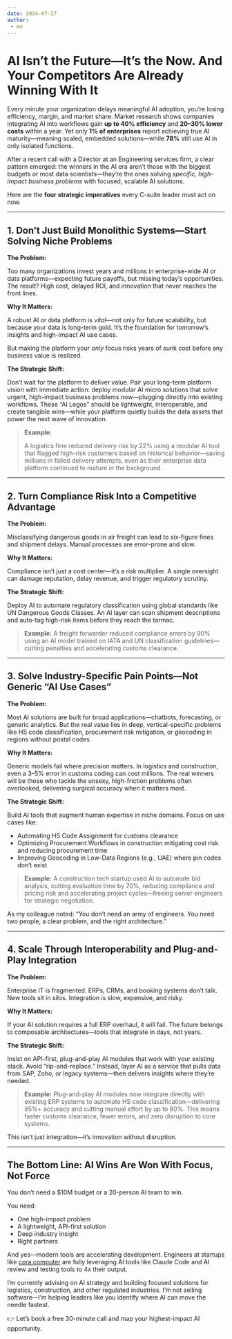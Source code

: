```yaml
---
date: 2024-07-27
author:
 - me
---
```


# AI Isn’t the Future—It’s the Now. And Your Competitors Are Already Winning With It

Every minute your organization delays meaningful AI adoption, you’re losing efficiency, margin, and market share. Market research shows companies integrating AI into workflows gain **up to 40% efficiency** and **20–30% lower costs** within a year. Yet only **1% of enterprises** report achieving true AI maturity—meaning scaled, embedded solutions—while **78%** still use AI in only isolated functions.

After a recent call with a Director at an Engineering services firm, a clear pattern emerged: the winners in the AI era aren’t those with the biggest budgets or most data scientists—they’re the ones solving *specific, high-impact business problems* with focused, scalable AI solutions.

Here are the **four strategic imperatives** every C-suite leader must act on now.

---

## 1. Don’t Just Build Monolithic Systems—Start Solving Niche Problems

**The Problem:**

Too many organizations invest years and millions in enterprise-wide AI or data platforms—expecting future payoffs, but missing today’s opportunities. The result? High cost, delayed ROI, and innovation that never reaches the front lines.

**Why It Matters:**

A robust AI or data platform is *vital*—not only for future scalability, but because your data is long-term gold. It’s the foundation for tomorrow’s insights and high-impact AI use cases.

But making the platform your *only* focus risks years of sunk cost before any business value is realized.

**The Strategic Shift:**

Don’t wait for the platform to deliver value. Pair your long-term platform vision with immediate action: deploy modular AI micro solutions that solve urgent, high-impact business problems now—plugging directly into existing workflows. These “AI Legos” should be lightweight, interoperable, and create tangible wins—while your platform quietly builds the data assets that power the next wave of innovation.

> **Example:**
>
> A logistics firm reduced delivery risk by 22% using a modular AI tool that flagged high-risk customers based on historical behavior—saving millions in failed delivery attempts, even as their enterprise data platform continued to mature in the background.

---

## 2. Turn Compliance Risk Into a Competitive Advantage

**The Problem:**

Misclassifying dangerous goods in air freight can lead to six-figure fines and shipment delays. Manual processes are error-prone and slow.

**Why It Matters:**

Compliance isn’t just a cost center—it’s a risk multiplier. A single oversight can damage reputation, delay revenue, and trigger regulatory scrutiny.

**The Strategic Shift:**

Deploy AI to automate regulatory classification using global standards like UN Dangerous Goods Classes. An AI layer can scan shipment descriptions and auto-tag high-risk items before they reach the tarmac.

> **Example:** A freight forwarder reduced compliance errors by 90% using an AI model trained on IATA and UN classification guidelines—cutting penalties and accelerating customs clearance.

---

## 3. Solve Industry-Specific Pain Points—Not Generic “AI Use Cases”

**The Problem:**

Most AI solutions are built for broad applications—chatbots, forecasting, or generic analytics. But the real value lies in deep, vertical-specific problems like HS code classification, procurement risk mitigation, or geocoding in regions without postal codes.

**Why It Matters:**

Generic models fail where precision matters. In logistics and construction, even a 3–5% error in customs coding can cost millions. The real winners will be those who tackle the unsexy, high-friction problems often overlooked, delivering surgical accuracy when it matters most.

**The Strategic Shift:**

Build AI tools that augment human expertise in niche domains. Focus on use cases like:

- Automating HS Code Assignment for customs clearance
- Optimizing Procurement Workflows in construction mitigating cost risk and reducing procurement time
- Improving Geocoding in Low-Data Regions (e.g., UAE) where pin codes don’t exist

> **Example:** A construction tech startup used AI to automate bid analysis, cutting evaluation time by 70%, reducing compliance and pricing risk and accelerating project cycles—freeing senior engineers for strategic negotiation.

As my colleague noted: “You don’t need an army of engineers. You need two people, a clear problem, and the right architecture.”

---

## 4. Scale Through Interoperability and Plug-and-Play Integration

**The Problem:**

Enterprise IT is fragmented. ERPs, CRMs, and booking systems don’t talk. New tools sit in silos. Integration is slow, expensive, and risky.

**Why It Matters:**

If your AI solution requires a full ERP overhaul, it will fail. The future belongs to composable architectures—tools that integrate in days, not years.

**The Strategic Shift:**

Insist on API-first, plug-and-play AI modules that work with your existing stack. Avoid “rip-and-replace.” Instead, layer AI as a service that pulls data from SAP, Zoho, or legacy systems—then delivers insights where they’re needed.

> **Example:**
> Plug-and-play AI modules now integrate directly with existing ERP systems to automate HS code classification—delivering 85%+ accuracy and cutting manual effort by up to 80%. This means faster customs clearance, fewer errors, and zero disruption to core systems.

This isn’t just integration—it’s innovation without disruption.

---

## The Bottom Line: AI Wins Are Won With Focus, Not Force

You don’t need a $10M budget or a 20-person AI team to win.

You need:
 - One high-impact problem
 - A lightweight, API-first solution
 - Deep industry insight
 - Right partners

And yes—modern tools are accelerating development. Engineers at startups like [cora.computer](http://cora.computer) are fully leveraging AI tools like Claude Code and AI review and testing tools to 4x their output.

I’m currently advising on AI strategy and building focused solutions for logistics, construction, and other regulated industries. I’m not selling software—I’m helping leaders like you identify where AI can move the needle fastest.

👉 Let’s book a free 30-minute call and map your highest-impact AI opportunity.

